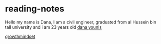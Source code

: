 # reading-notes
Hello my name is Dana, I am a civil engineer, graduated from al Hussein bin tall university and i am 23 years old
[dana younis](https://github.com/dana-younis)

[growthmindset](https://dana-younis.github.io/reading-notes/growthmindset)
